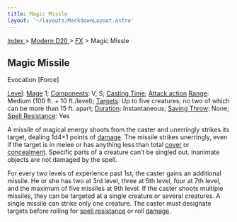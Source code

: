 ```yaml
---
title: Magic Missle
layout: '~/layouts/MarkdownLayout.astro'
---
```


[ Index ](/) > [ Modern D20 ](/modern.d20.srd) > [FX](/modern.d20.srd/fx) > Magic Missle

## Magic Missile

Evocation [Force]

[Level](/modern.d20.srd/fx/level):
[Mage](/modern.d20.srd/classes/advanced/mage) 1;
[Components](/modern.d20.srd/fx/components): V, S; [Casting Time](/modern.d20.srd/fx/casting.time); [Attack action](/modern.d20.srd/combat/attack.actions)
[Range](/modern.d20.srd/fx/range): Medium (100 ft. + 10 ft./level);
[Targets](/modern.d20.srd/fx/target): Up to five creatures, no two of which
can be more than 15 ft. apart; [Duration](/modern.d20.srd/fx/duration):
Instantaneous; [Saving Throw](/modern.d20.srd/basics/saving.throws): None;
[Spell Resistance](/modern.d20.srd/special.abilities/spell.resistance): Yes

A missile of magical energy shoots from the caster and unerringly strikes its
target, dealing 1d4+1 points of [damage](/modern.d20.srd/combat/damage). The
missile strikes unerringly, even if the target is in melee or has anything
less than total [cover](/modern.d20.srd/combat/cover) or
[concealment](/modern.d20.srd/combat/concealment). Specific parts of a
creature can’t be singled out. In­an­imate objects are not damaged by the
spell.

For every two levels of experience past 1st, the caster gains an additional
missile. He or she has two at 3rd level, three at 5th level, four at 7th
level, and the maximum of five missiles at 9th level. If the caster shoots
multiple missiles, they can be targeted at a single creature or several
creatures. A single missile can strike only one creature. The caster must
designate targets before rolling for [spell resistance](/modern.d20.srd/special.abilities/spell.resistance) or roll
[damage](/modern.d20.srd/combat/damage).

